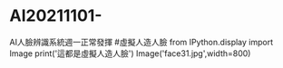 # AI20211101-
AI人臉辨識系統週一正常發揮
#虛擬人造人臉
from IPython.display import Image
print('這都是虛擬人造人臉')
Image('face31.jpg',width=800)


